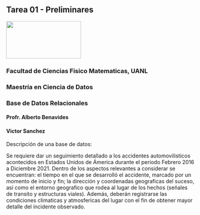 ## **Tarea 01 - Preliminares**

<img src="https://upload.wikimedia.org/wikipedia/commons/9/90/Logo_de_la_UANL.svg"  width="200" height="100"> 

### Facultad de Ciencias Fisico Matematicas, UANL
### Maestría en Ciencia de Datos
### Base de Datos Relacionales

#### Profr. Alberto Benavides
#### Victor Sanchez

Descripción de una base de datos:  

Se requiere dar un seguimiento detallado a los accidentes automovilisticos acontecidos en Estados Unidos de Ámerica durante el periodo Febrero 2016 a Diciembre 2021. Dentro de los aspectos relevantes a considerar se encuentran: el tiempo en el que se desarrolló el accidente, marcado por un momento de inicio y fin; la dirección y coordenadas geograficas del suceso, así como el entorno geografico que rodea al lugar de los hechos (señales de transito y estructuras viales). Además, deberán registrarse las condiciones climaticas y atmosfericas del lugar con el fin de obtener mayor detalle del incidente observado.




